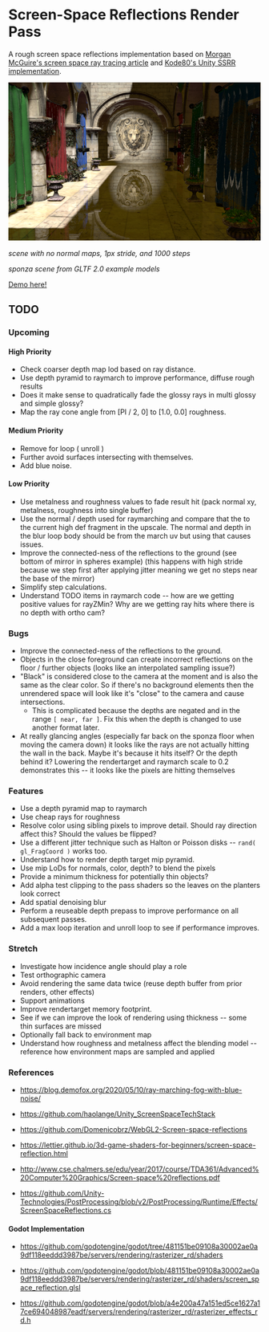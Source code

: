 # Screen-Space Reflections Render Pass

A rough screen space reflections implementation based on [Morgan McGuire's screen space ray tracing article](http://casual-effects.blogspot.com/2014/08/screen-space-ray-tracing.html) and [Kode80's Unity SSRR implementation](https://github.com/kode80/kode80SSR).


[![](./docs/example.png)](https://gkjohnson.github.io/threejs-sandbox/screenSpaceReflectionsPass/)

_scene with no normal maps, 1px stride, and 1000 steps_

_sponza scene from GLTF 2.0 example models_

[Demo here!](https://gkjohnson.github.io/threejs-sandbox/screenSpaceReflectionsPass/)

## TODO

### Upcoming

#### High Priority
- Check coarser depth map lod based on ray distance.
- Use depth pyramid to raymarch to improve performance, diffuse rough results
- Does it make sense to quadratically fade the glossy rays in multi glossy and simple glossy?
- Map the ray cone angle from [PI / 2, 0] to [1.0, 0.0] roughness.

#### Medium Priority
- Remove for loop ( unroll )
- Further avoid surfaces intersecting with themselves.
- Add blue noise.

#### Low Priority
- Use metalness and roughness values to fade result hit (pack normal xy, metalness, roughness into single buffer)
- Use the normal / depth used for raymarching and compare that the to the current high def fragment in the upscale. The normal and depth in the blur loop body should be from the march uv but using that causes issues.
- Improve the connected-ness of the reflections to the ground (see bottom of mirror in spheres example) (this happens with high stride because we step first after applying jitter meaning we get no steps near the base of the mirror)
- Simplify step calculations.
- Understand TODO items in raymarch code -- how are we getting positive values for rayZMin? Why are we getting ray hits where there is no depth with ortho cam?

### Bugs
- Improve the connected-ness of the reflections to the ground.
- Objects in the close foreground can create incorrect reflections on the floor / further objects (looks like an interpolated sampling issue?)
- "Black" is considered close to the camera at the moment and is also the same as the clear color. So if there's no background elements then the unrendered space will look like it's "close" to the camera and cause intersections.
	- This is complicated because the depths are negated and in the range `[ near, far ]`. Fix this when the depth is changed to use another format later.
- At really glancing angles (especially far back on the sponza floor when moving the camera down) it looks like the rays are not actually hitting the wall in the back. Maybe it's because it hits itself? Or the depth behind it? Lowering the rendertarget and raymarch scale to 0.2 demonstrates this -- it looks like the pixels are hitting themselves

### Features

- Use a depth pyramid map to raymarch
- Use cheap rays for roughness
- Resolve color using sibling pixels to improve detail. Should ray direction affect this? Should the values be flipped?
- Use a different jitter technique such as Halton or Poisson disks -- `rand( gl_FragCoord )` works too.
- Understand how to render depth target mip pyramid.
- Use mip LoDs for normals, color, depth? to blend the pixels
- Provide a minimum thickness for potentially thin objects?
- Add alpha test clipping to the pass shaders so the leaves on the planters look correct
- Add spatial denoising blur
- Perform a reuseable depth prepass to improve performance on all subsequent passes.
- Add a max loop iteration and unroll loop to see if performance improves.

### Stretch

- Investigate how incidence angle should play a role
- Test orthographic camera
- Avoid rendering the same data twice (reuse depth buffer from prior renders, other effects)
- Support animations
- Improve rendertarget memory footprint.
- See if we can improve the look of rendering using thickness -- some thin surfaces are missed
- Optionally fall back to environment map
- Understand how roughness and metalness affect the blending model -- reference how environment maps are sampled and applied

### References

- https://blog.demofox.org/2020/05/10/ray-marching-fog-with-blue-noise/

- https://github.com/haolange/Unity_ScreenSpaceTechStack

- https://github.com/Domenicobrz/WebGL2-Screen-space-reflections

- https://lettier.github.io/3d-game-shaders-for-beginners/screen-space-reflection.html

- http://www.cse.chalmers.se/edu/year/2017/course/TDA361/Advanced%20Computer%20Graphics/Screen-space%20reflections.pdf

- https://github.com/Unity-Technologies/PostProcessing/blob/v2/PostProcessing/Runtime/Effects/ScreenSpaceReflections.cs

#### Godot Implementation

- https://github.com/godotengine/godot/tree/481151be09108a30002ae0a9df118eeddd3987be/servers/rendering/rasterizer_rd/shaders

- https://github.com/godotengine/godot/blob/481151be09108a30002ae0a9df118eeddd3987be/servers/rendering/rasterizer_rd/shaders/screen_space_reflection.glsl

- https://github.com/godotengine/godot/blob/a4e200a47a151ed5ce1627a17ce694048987eadf/servers/rendering/rasterizer_rd/rasterizer_effects_rd.h
